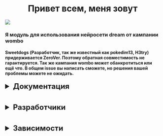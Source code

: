 <h1 align="center">Привет всем, меня зовут</h1>


<a href="https://gitverse.ru/sweetdogs/wombo" target="_blank">
  <img src="https://upload.wikimedia.org/wikipedia/commons/d/d7/WomboLogo.svg"/>
</a>

### Я модуль для использования нейросети dream от кампании wombo 

#### Sweetdogs (Разработчик, так же известный как pokedim13, H3try) придерживается ZeroVer. Поэтому обратная совместимость не гарантируется. Так же кампания wombo может обанкротиться или ещё что. В общем issue вы написать сможете, но решения вашей проблемы можете не ожидать.

<details>
    <summary style="font-size: 24px; font-weight: bold;">Документация</summary>
    При асинхронном использовании, всё точно так же, только не забудьте вызвать await
    <details>
        <summary style="font-size: 24px; font-weight: bold;">Создание экземпляра</summary> 
        <pre>
from wombo import Dream # or AsyncDream
dream = Dream()
        </pre>
    </details>
    <details>
        <summary style="font-size: 24px; font-weight: bold;">Генерация изображения</summary> Может принимать следующие параметры:
        <li>text: str</li>
        <li>*style: int</li>
        <li>*ratio: str</li>
        <li>*premium: bool</li>
        <li>*display_freq: int</li>
        <li>*timeout: int</li>
        <li>*check_for: int</li>
        <pre>
from wombo.models import TaskModel
picture: TaskModel = dream.generate("anime waifu")
        </pre>
    </details>
    <details>
        <summary style="font-size: 24px; font-weight: bold;">API</summary> 
        <pre>
task: TaskModel = dream.api.create_task("anime waifu")
dream.api.check_task(task.id)
dream.api.tradingcard(task.id)
        </pre>
    </details>
    <details>
    <summary style="font-size: 24px; font-weight: bold;">Стили</summary> 
        <pre>
from wombo.models import StylesModel, StyleModel
styles: = dream.styles.get_styles()
        </pre>
    </details>

</details>

#

<details>
    <summary style="font-size: 24px; font-weight: bold;">Разработчики</summary>

- [@sweetdogs](https://vk.com/sweetdogs) me
</details>

#

<details>
    <summary style="font-size: 24px; font-weight: bold;">Зависимости</summary>

- [httpx](https://pypi.org/project/httpx/)
- [pydantic](https://pypi.org/project/pydantic/) (>=1.10.0, <3.0.0)
</details>
